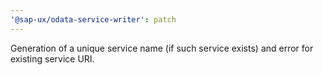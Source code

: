 ```yaml
---
'@sap-ux/odata-service-writer': patch
---
```


Generation of a unique service name (if such service exists) and error for existing service URI.
